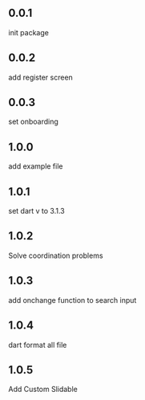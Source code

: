 ## 0.0.1
init package

## 0.0.2
add register screen

## 0.0.3
set onboarding

## 1.0.0
add example file 

## 1.0.1
set dart v to 3.1.3

## 1.0.2
Solve coordination problems

## 1.0.3
add onchange function to search input

## 1.0.4
dart format all file

## 1.0.5
Add Custom Slidable